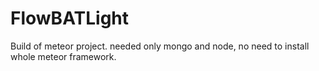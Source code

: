 # FlowBATLight
Build of meteor project. needed only mongo and node, no need to install whole meteor framework.
